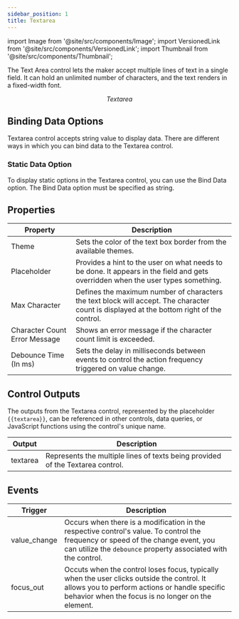 ```yaml
---
sidebar_position: 1
title: Textarea
---
```


import Image from '@site/src/components/Image'; import VersionedLink from '@site/src/components/VersionedLink'; import
Thumbnail from '@site/src/components/Thumbnail';

The Text Area control lets the maker accept multiple lines of text in a single field. It can hold an unlimited number of characters, and the text renders in a fixed-width font. 

<figure>
  <Thumbnail src="/img/reference/controls/textarea/preview.jpeg" alt="Textarea" />
  <figcaption align = "center"><i>Textarea</i></figcaption>
</figure>


## Binding Data Options

Textarea control accepts string value to display data. There are different ways in which you can bind data to the Textarea control.

### Static Data Option

To display static options in the Textarea control, you can use the Bind Data option. The Bind Data option must be specified as string. 



## Properties

| Property                  | Description                                                                                                                         |
|---------------------------|-------------------------------------------------------------------------------------------------------------------------------------|
| Theme                     | Sets the color of the text box border from the available themes.                                                                     |
| Placeholder               | Provides a hint to the user on what needs to be done. It appears in the field and gets overridden when the user types something.     |
| Max Character             | Defines the maximum number of characters the text block will accept. The character count is displayed at the bottom right of the control. |
| Character Count Error Message | Shows an error message if the character count limit is exceeded.                                                                    |
| Debounce Time (In ms)     | Sets the delay in milliseconds between events to control the action frequency triggered on value change.                          |

## Control Outputs

The outputs from the Textarea control, represented by the placeholder `{{textarea}}`, can be referenced in other controls, data queries, or JavaScript functions using the control's unique name.

| Output       | Description                                                                                                  |
|--------------|--------------------------------------------------------------------------------------------------------------|
| textarea    | Represents the multiple lines of texts being provided of the Textarea control.                        |

## Events

| Trigger                   | Description                                                                             |
|--------------------------|-----------------------------------------------------------------------------------------|
| value_change                | Occurs when there is a modification in the respective control's value. To control the frequency or speed of the change event, you can utilize the `debounce` property associated with the control. |
| focus_out       | Occuts when the control loses focus, typically when the user clicks outside the control. It allows you to perform actions or handle specific behavior when the focus is no longer on the element. |